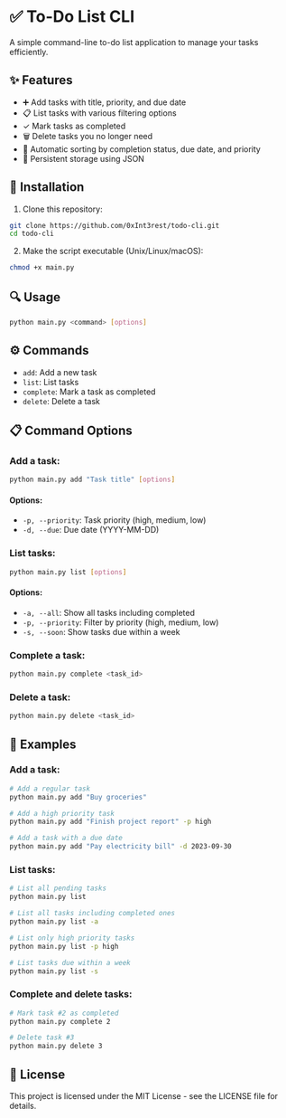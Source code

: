 # ✅ To-Do List CLI

A simple command-line to-do list application to manage your tasks efficiently.

## ✨ Features

- ➕ Add tasks with title, priority, and due date
- 📋 List tasks with various filtering options
- ✓ Mark tasks as completed
- 🗑️ Delete tasks you no longer need
- 🔄 Automatic sorting by completion status, due date, and priority
- 💾 Persistent storage using JSON


## 🚀 Installation

1. Clone this repository:
```bash
git clone https://github.com/0xInt3rest/todo-cli.git
cd todo-cli
```

2. Make the script executable (Unix/Linux/macOS):
```bash
chmod +x main.py
```

## 🔍 Usage

```bash
python main.py <command> [options]
```

## ⚙️ Commands

- `add`: Add a new task
- `list`: List tasks
- `complete`: Mark a task as completed
- `delete`: Delete a task

## 📋 Command Options

### Add a task:
```bash
python main.py add "Task title" [options]
```

#### Options:

- `-p, --priority`: Task priority (high, medium, low)
- `-d, --due`: Due date (YYYY-MM-DD)

### List tasks:
```bash
python main.py list [options]
```

#### Options:

- `-a, --all`: Show all tasks including completed
- `-p, --priority`: Filter by priority (high, medium, low)
- `-s, --soon`: Show tasks due within a week

### Complete a task:
```bash
python main.py complete <task_id>
```

### Delete a task:
```bash
python main.py delete <task_id>
```

## 📝 Examples

### Add a task:
```bash
# Add a regular task
python main.py add "Buy groceries"
```

```bash
# Add a high priority task
python main.py add "Finish project report" -p high
```

```bash
# Add a task with a due date
python main.py add "Pay electricity bill" -d 2023-09-30
```

### List tasks:
```bash
# List all pending tasks
python main.py list
```

```bash
# List all tasks including completed ones
python main.py list -a
```

```bash
# List only high priority tasks
python main.py list -p high
```

```bash
# List tasks due within a week
python main.py list -s
```

### Complete and delete tasks:
```bash
# Mark task #2 as completed
python main.py complete 2
```

```bash
# Delete task #3
python main.py delete 3
```

## 📄 License

This project is licensed under the MIT License - see the LICENSE file for details.